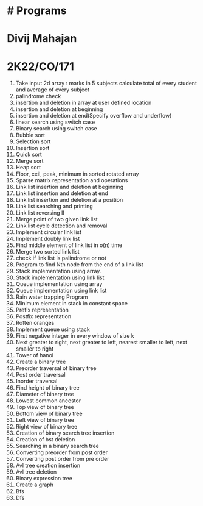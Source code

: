 # # Programs
# Divij Mahajan
# 2K22/CO/171
1. Take input 2d array : marks in 5 subjects calculate total of every student and average of every subject
2. palindrome check
3. insertion and deletion in array at user defined location
4. insertion and deletion at beginning 
5. insertion and deletion at end(Specify overflow and underflow)
6. linear search using switch case
7. Binary search using switch case
8. Bubble sort 
9. Selection sort
10. Insertion sort
11. Quick sort
12. Merge sort
13. Heap sort
14. Floor, ceil, peak, minimum in sorted rotated array
15. Sparse matrix representation and operations 
16. Link list insertion and deletion at beginning
17. Link list insertion and deletion at end
18. Link list insertion and deletion at a position 
19. Link list searching and printing
20. Link list reversing II
21. Merge point of two given link list
22. Link list cycle detection and removal
23. Implement circular link list
24. Implement doubly link list
25. Find middle element of link list in o(n) time
26. Merge two sorted link list 
27. check if link list is palindrome or not
28. Program to find Nth node from the end of a link list
29. Stack implementation using array.
30. Stack implementation using link list
31. Queue implementation using array 
32. Queue implementation using link list
33. Rain water trapping Program 
34. Minimum element in stack in constant space
35. Prefix representation
36. Postfix representation 
37. Rotten oranges
38. Implement queue using stack
39. First negative integer in every window of size k
40. Next greater to right, next greater to left, nearest smaller to left, next smaller to right
41. Tower of hanoi
42. Create a binary tree
43. Preorder traversal of binary tree
44. Post order traversal
45. Inorder traversal
46. Find height of binary tree
47. Diameter of binary tree
48. Lowest common ancestor 
49. Top view of binary tree
50. Bottom view of binary tree
51. Left view of binary tree
52. Right view of binary tree
53. Creation of binary search tree insertion
54. Creation of bst deletion 
55. Searching in a binary search tree
56. Converting preorder from post order
57. Converting post order from pre order
58. Avl tree creation insertion 
59. Avl tree deletion 
60. Binary expression tree
61. Create a graph 
62. Bfs
63. Dfs